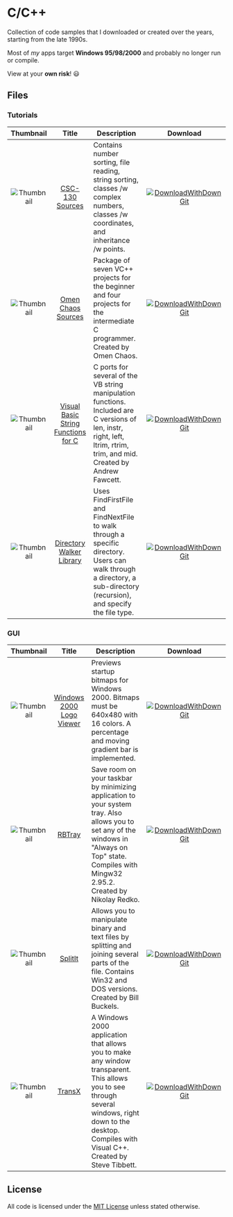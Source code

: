 # C/C++

Collection of code samples that I downloaded or created over the years, starting from the late 1990s.

Most of *my* apps target **Windows 95/98/2000** and probably no longer run or compile.

View at your **own risk**! :smiley:

## Files

### Tutorials
Thumbnail | Title | Description | Download
:----:|:----:|------|:----:
![Thumbnail](https://dindoliboon.github.io/repo/archive/c/screenshot/csc-130.png) | [CSC-130 Sources](https://github.com/dindoliboon/archive/tree/master/c/csc-130) | Contains number sorting, file reading, string sorting, classes /w complex numbers, classes /w coordinates, and inheritance /w points. | [![DownloadWithDownGit]](https://minhaskamal.github.io/DownGit/#/home?url=https://github.com/dindoliboon/archive/tree/master/c/csc-130)
![Thumbnail](https://dindoliboon.github.io/repo/archive/c/screenshot/oc_pack.png) | [Omen Chaos Sources](https://github.com/dindoliboon/archive/tree/master/c/oc_pack) | Package of seven VC++ projects for the beginner and four projects for the intermediate C programmer. Created by Omen Chaos. | [![DownloadWithDownGit]](https://minhaskamal.github.io/DownGit/#/home?url=https://github.com/dindoliboon/archive/tree/master/c/oc_pack)
![Thumbnail](https://dindoliboon.github.io/repo/archive/c/screenshot/vblib.png) | [Visual Basic String Functions for C](https://github.com/dindoliboon/archive/tree/master/c/vblib) | C ports for several of the VB string manipulation functions. Included are C versions of len, instr, right, left, ltrim, rtrim, trim, and mid. Created by Andrew Fawcett. | [![DownloadWithDownGit]](https://minhaskamal.github.io/DownGit/#/home?url=https://github.com/dindoliboon/archive/tree/master/c/vblib)
![Thumbnail](https://dindoliboon.github.io/repo/archive/c/screenshot/walkdir.png) | [Directory Walker Library](https://github.com/dindoliboon/archive/tree/master/c/walkdir) | Uses FindFirstFile and FindNextFile to walk through a specific directory. Users can walk through a directory, a sub-directory (recursion), and specify the file type. | [![DownloadWithDownGit]](https://minhaskamal.github.io/DownGit/#/home?url=https://github.com/dindoliboon/archive/tree/master/c/walkdir)

### GUI
Thumbnail | Title | Description | Download
:----:|:----:|------|:----:
![Thumbnail](https://dindoliboon.github.io/repo/archive/c/screenshot/lv-port.png) | [Windows 2000 Logo Viewer](https://github.com/dindoliboon/archive/tree/master/c/lv-port) | Previews startup bitmaps for Windows 2000. Bitmaps must be 640x480 with 16 colors. A percentage and moving gradient bar is implemented. | [![DownloadWithDownGit]](https://minhaskamal.github.io/DownGit/#/home?url=https://github.com/dindoliboon/archive/tree/master/c/lv-port)
![Thumbnail](https://dindoliboon.github.io/repo/archive/c/screenshot/rbtray.png) | [RBTray](https://github.com/dindoliboon/archive/tree/master/c/rbtray) | Save room on your taskbar by minimizing application to your system tray. Also allows you to set any of the windows in "Always on Top" state. Compiles with Mingw32 2.95.2. Created by Nikolay Redko. | [![DownloadWithDownGit]](https://minhaskamal.github.io/DownGit/#/home?url=https://github.com/dindoliboon/archive/tree/master/c/rbtray)
![Thumbnail](https://dindoliboon.github.io/repo/archive/c/screenshot/splitit3.png) | [SplitIt](https://github.com/dindoliboon/archive/tree/master/c/splitit3) | Allows you to manipulate binary and text files by splitting and joining several parts of the file. Contains Win32 and DOS versions. Created by Bill Buckels. | [![DownloadWithDownGit]](https://minhaskamal.github.io/DownGit/#/home?url=https://github.com/dindoliboon/archive/tree/master/c/splitit3)
![Thumbnail](https://dindoliboon.github.io/repo/archive/c/screenshot/transx.png) | [TransX](https://github.com/dindoliboon/archive/tree/master/c/transx) | A Windows 2000 application that allows you to make any window transparent. This allows you to see through several windows, right down to the desktop. Compiles with Visual C++. Created by Steve Tibbett. | [![DownloadWithDownGit]](https://minhaskamal.github.io/DownGit/#/home?url=https://github.com/dindoliboon/archive/tree/master/c/transx)

## License
All code is licensed under the [MIT License](https://opensource.org/licenses/MIT) unless stated otherwise.

[DownloadWithDownGit]: https://dindoliboon.github.io/image/button-gh-download-large.png "Download with DownGit"
